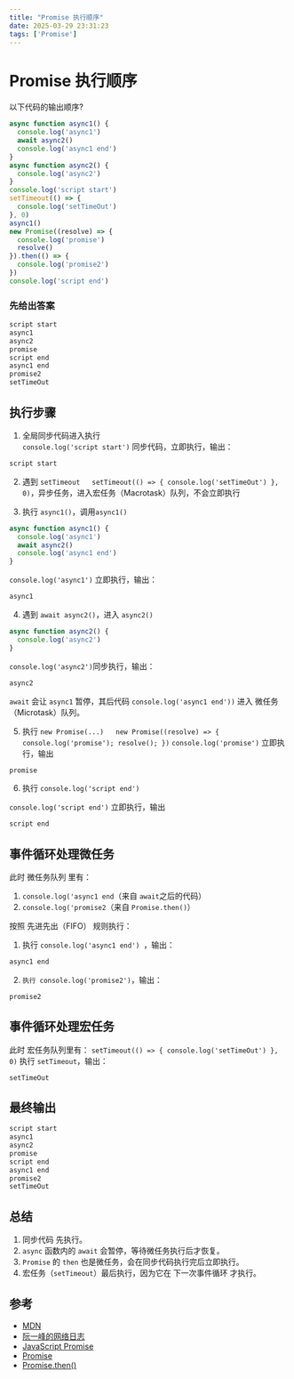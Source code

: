 ```yaml
---
title: "Promise 执行顺序"
date: 2025-03-29 23:31:23
tags: ['Promise']
---
```

# Promise 执行顺序
以下代码的输出顺序?
```javascript
async function async1() {
  console.log('async1')
  await async2()
  console.log('async1 end')
}
async function async2() {
  console.log('async2')
}
console.log('script start')
setTimeout(() => {
  console.log('setTimeOut')
}, 0)
async1()
new Promise((resolve) => {
  console.log('promise')
  resolve()
}).then(() => {
  console.log('promise2')
})
console.log('script end')
```
### 先给出答案

```javascript
script start
async1
async2
promise
script end
async1 end
promise2
setTimeOut
```

## 执行步骤

1. 全局同步代码进入执行  
`console.log('script start')` 同步代码，立即执行，输出：
```javascript
script start
```
2. 遇到 `setTimeout  
setTimeout(() => { console.log('setTimeOut') }, 0)`，异步任务，进入宏任务（Macrotask）队列，不会立即执行


3. 执行 `async1()`，调用`async1()`
```javascript
async function async1() {
  console.log('async1')
  await async2()
  console.log('async1 end')
}
```
`console.log('async1')` 立即执行，输出： 
```javascript
async1
```

4. 遇到 `await async2()`，进入 `async2()`

```javascript
async function async2() {
  console.log('async2')
}
```
`console.log('async2')`同步执行，输出：
```javascript
async2
```
`await` 会让 `async1` 暂停，其后代码 `console.log('async1 end'))` 进入 微任务（Microtask）队列。

5. 执行 `new Promise(...)  
new Promise((resolve) => { console.log('promise'); resolve(); })`
`console.log('promise')` 立即执行，输出
```javascript
promise
``` 
6. 执行 `console.log('script end')`

```console.log('script end')``` 立即执行，输出
```javascript
script end
```
## 事件循环处理微任务

此时 微任务队列 里有：
1. `console.log('async1 end`（来自 `await`之后的代码）
2. `console.log('promise2`（来自 `Promise.then()`）

按照 先进先出（FIFO） 规则执行：
1. 执行 `console.log('async1 end') `，输出：
```javascript
async1 end
```
2. `执行 console.log('promise2')`，输出：
```javascript
promise2
```
## 事件循环处理宏任务
此时 宏任务队列里有：
`setTimeout(() => { console.log('setTimeOut') }, 0)`
执行 `setTimeout`，输出：
```javascript
setTimeOut
```
## 最终输出
```javascript
script start
async1
async2
promise
script end
async1 end
promise2
setTimeOut
```

## 总结
1. 同步代码 先执行。
2. `async` 函数内的 `await` 会暂停，等待微任务执行后才恢复。
3. `Promise` 的 `then` 也是微任务，会在同步代码执行完后立即执行。
4. 宏任务（`setTimeout`）最后执行，因为它在 下一次事件循环 才执行。

## 参考
- [MDN](https://developer.mozilla.org/zh-CN/docs/Web/JavaScript/EventLoop)
- [阮一峰的网络日志](http://www.ruanyifeng.com/blog/2014/10/event-loop.html)
- [JavaScript Promise](https://developer.mozilla.org/zh-CN/docs/Web/JavaScript/Reference/Global_Objects/Promise)
- [Promise](https://developer.mozilla.org/zh-CN/docs/Web/JavaScript/Reference/Global_Objects/Promise)
- [Promise.then()](https://developer.mozilla.org/zh-CN/docs/Web/JavaScript/Reference/Global_Objects/Promise/then)
